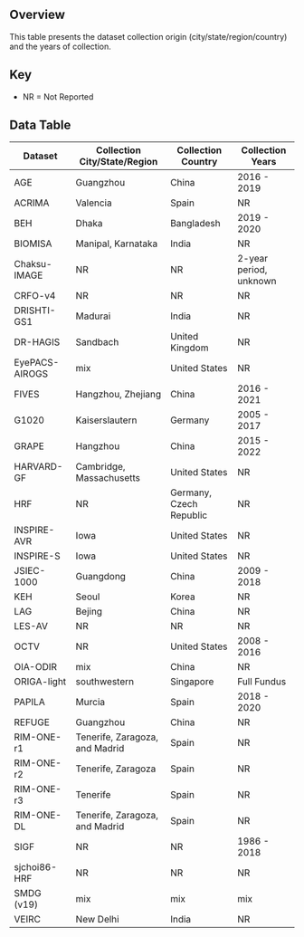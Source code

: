 ## Overview
This table presents the dataset collection origin (city/state/region/country) and the years of collection.

## Key
- NR = Not Reported

## Data Table
| Dataset   | Collection City/State/Region  | Collection Country  | Collection Years  |
| ------------- | ------------- | ------------- | ------------- |
| AGE  | Guangzhou  | China | 2016 - 2019  |
| ACRIMA  | Valencia  | Spain | NR |
| BEH | Dhaka | Bangladesh | 2019 - 2020 |
| BIOMISA | Manipal, Karnataka   | India | NR |
| Chaksu-IMAGE | NR | NR | 2-year period, unknown |
| CRFO-v4 | NR | NR | NR |
| DRISHTI-GS1 | Madurai  | India | NR |
| DR-HAGIS | Sandbach | United Kingdom | NR |
| EyePACS-AIROGS | mix | United States | NR |
| FIVES | Hangzhou, Zhejiang | China | 2016 - 2021 |
| G1020 | Kaiserslautern | Germany | 2005 - 2017 |
| GRAPE |  Hangzhou | China | 2015 - 2022 |
| HARVARD-GF | Cambridge, Massachusetts | United States  | NR |
| HRF | NR | Germany, Czech Republic  | NR |
| INSPIRE-AVR | Iowa | United States | NR |
| INSPIRE-S | Iowa | United States | NR |
| JSIEC-1000 | Guangdong | China | 2009 - 2018 |
| KEH | Seoul | Korea | NR |
| LAG | Bejing | China | NR |
| LES-AV | NR | NR | NR |
| OCTV | NR | United States | 2008 - 2016 |
| OIA-ODIR | mix | China | NR |
| ORIGA-light | southwestern | Singapore | Full Fundus | 2004 - 2007 |
| PAPILA | Murcia | Spain | 2018 - 2020  |
| REFUGE | Guangzhou | China | NR |
| RIM-ONE-r1 | Tenerife, Zaragoza, and Madrid | Spain | NR |
| RIM-ONE-r2 | Tenerife, Zaragoza | Spain | NR |
| RIM-ONE-r3 | Tenerife | Spain | NR |
| RIM-ONE-DL | Tenerife, Zaragoza, and Madrid | Spain | NR |
| SIGF | NR | NR | 1986 - 2018 |
| sjchoi86-HRF | NR | NR | NR |
| SMDG (v19) | mix | mix | mix |
| VEIRC | New Delhi  | India | NR |
